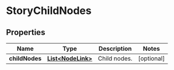 
# StoryChildNodes

## Properties
Name | Type | Description | Notes
------------ | ------------- | ------------- | -------------
**childNodes** | [**List&lt;NodeLink&gt;**](NodeLink.md) | Child nodes. |  [optional]



